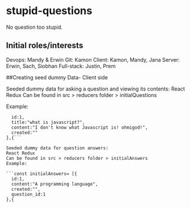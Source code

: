 # stupid-questions
No question too stupid.

## Initial roles/interests

Devops: Mandy & Erwin
Git: Kamon
Client: Kamon, Mandy, Jana
Server: Erwin, Sach, Siobhan
Full-stack: Justin, Prem

##Creating seed dummy Data- Client side

Seeded dummy data for asking a question and viewing its contents:
React Redux 
Can be found in src > reducers folder > initialQuestions 

Example: 
```const initialQuestions = [{
  id:1,
  title:"what is javascript?",
  content:"I don't know what Javascript is! ohmigod!",
  created:""
},{```

Seeded dummy data for question answers: 
React Redux 
Can be found in src > reducers folder > initialAnswers 
Example:

```const initialAnswers= [{
  id:1,
  content:"A programming language",
  created:"",
  question_id:1
},{
```

